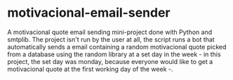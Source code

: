 # motivacional-email-sender
A motivacional quote email sending mini-project done with Python and smtplib. The project isn't run by the user at all, the script runs a bot that automatically sends a email containing a random motivacional quote picked from a database using the random library at a set day in the week - in this project, the set day was monday, because everyone would like to get a motivacional quote at the first working day of the week -. 
